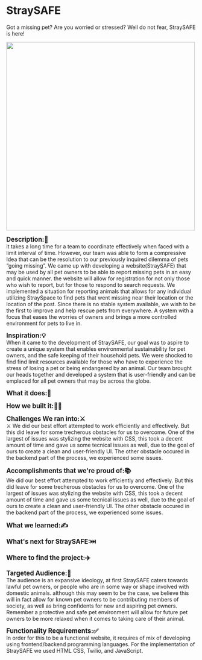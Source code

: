# StraySAFE
Got a missing pet? Are you worried or stressed? Well do not fear, StraySAFE is here!

<img align="center" src=https://cdn.discordapp.com/attachments/1002230330662584430/1005150625446772946/unknown.png width="500">

<strong><big>Description:📝</big></strong><br/>
 it takes </color> a long time for a team to coordinate effectively when faced with a limit interval of time. However, our team was able to form a compressive Idea that can be the resolution to our previously inquired dilemma of pets “going missing”. We came up with developing a website(StraySAFE) that may be used by all pet owners to be able to report missing pets in an easy and quick manner. the website will allow for registration for not only those who wish to report, but for those to respond to search requests. We implemented a situation for reporting animals that allows for any individual utilizing StraySpace to find pets that went missing near their location or the location of the post. Since there is no stable system available, we wish to be the first to improve and help rescue pets from everywhere. A system with a focus that eases the worries of owners and brings a more controlled environment for pets to live in.

<strong><big>Inspiration:💡</big></strong><br/>
When it came to the development of StraySAFE, our goal was to aspire to create a unique system that enables environmental sustainability for pet owners, and the safe keeping of their household pets. We were shocked to find find limit resources available for those who have to experience the stress of losing a pet or being endangered by an animal. Our team brought our heads together and developed a system that is user-friendly and can be emplaced for all pet owners that may be across the globe. 

<strong><big>What it does:🤔</big></strong><br/>


<strong><big>How we built it:🤷‍♂️</big></strong><br/>



<strong><big> Challenges We ran into:⚔️</big></strong><br/>⚔
We did our best effort attempted to work efficiently and effectively. But this did leave for some trecherous obstacles for us to overcome. One of the largest of issues was stylizing the website with CSS, this took a decent amount of time and gave us some tecnical issues as well, due to the goal of ours to create a clean and user-friendly UI. The other obstacle occured in the backend part of the process, we experienced some issues.

<strong><big>Accomplishments that we're proud of:📚</big></strong><br/>
We did our best effort attempted to work efficiently and effectively. But this did leave for some trecherous obstacles for us to overcome. One of the largest of issues was stylizing the website with CSS, this took a decent amount of time and gave us some tecnical issues as well, due to the goal of ours to create a clean and user-friendly UI. The other obstacle occured in the backend part of the process, we experienced some issues.



<strong><big>What we learned:✍️</big></strong><br/>

<strong><big>What's next for StraySAFE:⏭️</big></strong><br/>

<strong><big>Where to find the project:✈️</big></strong><br/>

<strong><big>Targeted Audience:👥</big></strong><br/>
The audience is an expansive ideology, at first StraySAFE caters towards lawful pet owners, or people who are in some way or shape involved with domestic animals. although this may seem to be the case, we believe this will in fact allow for known pet owners to be contributing members of society, as well as bring confidents for new and aspiring pet owners. Remember a protective and safe pet environment will allow for future pet owners to be more relaxed when it comes to taking care of their animal.

<strong><big>Functionality Requirements:✅</big></strong><br/>
In order for this to be a functional website,  it requires of mix of developing using frontend/backend programming languages. For the implementation of StraySAFE we used HTML CSS, Twilio, and JavaScript. 
